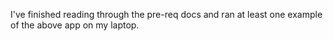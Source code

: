 I've finished reading through the pre-req docs and ran at least one example of the above app on my laptop.
